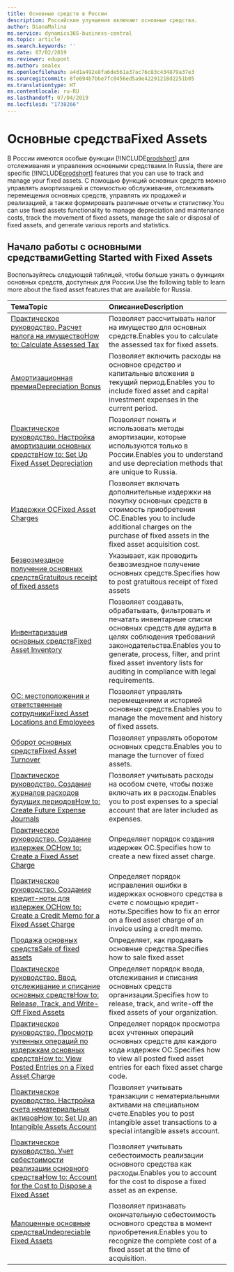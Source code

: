 ```yaml
---
title: Основные средств в России
description: Российские улучшения включают основные средства.
author: DianaMalina
ms.service: dynamics365-business-central
ms.topic: article
ms.search.keywords: ''
ms.date: 07/02/2019
ms.reviewer: edupont
ms.author: soalex
ms.openlocfilehash: a4d1a492e8fa6de561a37ac76c83c434879a37e3
ms.sourcegitcommit: 8fe694b7bbe7fc0456ed5a9e42291218d2251b05
ms.translationtype: HT
ms.contentlocale: ru-RU
ms.lasthandoff: 07/04/2019
ms.locfileid: "1738266"
---
```

# <a name="fixed-assets"></a><span data-ttu-id="9851d-103">Основные средства</span><span class="sxs-lookup"><span data-stu-id="9851d-103">Fixed Assets</span></span>

<span data-ttu-id="9851d-104">В России имеются особые функции [!INCLUDE[prodshort](../../includes/prodshort.md)] для отслеживания и управления основными средствами.</span><span class="sxs-lookup"><span data-stu-id="9851d-104">In Russia, there are specific [!INCLUDE[prodshort](../../includes/prodshort.md)] features that you can use to track and manage your fixed assets.</span></span> <span data-ttu-id="9851d-105">С помощью функций основных средств можно управлять амортизацией и стоимостью обслуживания, отслеживать перемещения основных средств, управлять их продажей и реализацией, а также формировать различные отчеты и статистику.</span><span class="sxs-lookup"><span data-stu-id="9851d-105">You can use fixed assets functionality to manage depreciation and maintenance costs, track the movement of fixed assets, manage the sale or disposal of fixed assets, and generate various reports and statistics.</span></span>

## <a name="getting-started-with-fixed-assets"></a><span data-ttu-id="9851d-106">Начало работы с основными средствами</span><span class="sxs-lookup"><span data-stu-id="9851d-106">Getting Started with Fixed Assets</span></span>

<span data-ttu-id="9851d-107">Воспользуйтесь следующей таблицей, чтобы больше узнать о функциях основных средств, доступных для России.</span><span class="sxs-lookup"><span data-stu-id="9851d-107">Use the following table to learn more about the fixed asset features that are available for Russia.</span></span>


| <span data-ttu-id="9851d-108">Тема</span><span class="sxs-lookup"><span data-stu-id="9851d-108">Topic</span></span>                                                     | <span data-ttu-id="9851d-109">Описание</span><span class="sxs-lookup"><span data-stu-id="9851d-109">Description</span></span>                                                  |
| :-------------------------------------------------------- | :----------------------------------------------------------- |
| [<span data-ttu-id="9851d-110">Практическое руководство. Расчет налога на имущество</span><span class="sxs-lookup"><span data-stu-id="9851d-110">How to: Calculate Assessed Tax</span></span>](How-to-Calculate-Assessed-Tax.md)                        | <span data-ttu-id="9851d-111">Позволяет рассчитывать налог на имущество для основных средств.</span><span class="sxs-lookup"><span data-stu-id="9851d-111">Enables you to calculate the assessed tax for fixed assets.</span></span>  |
| [<span data-ttu-id="9851d-112">Амортизационная премия</span><span class="sxs-lookup"><span data-stu-id="9851d-112">Depreciation Bonus</span></span>](Depreciation-Bonus.md)                                    | <span data-ttu-id="9851d-113">Позволяет включить расходы на основное средство и капитальные вложения в текущий период.</span><span class="sxs-lookup"><span data-stu-id="9851d-113">Enables you to include fixed asset and capital investment expenses in the current period.</span></span> |
| [<span data-ttu-id="9851d-114">Практическое руководство. Настройка амортизации основных средств</span><span class="sxs-lookup"><span data-stu-id="9851d-114">How to: Set Up Fixed Asset Depreciation</span></span>](../../fa-how-setup-depreciation.md)               | <span data-ttu-id="9851d-115">Позволяет понять и использовать методы амортизации, которые используются только в России.</span><span class="sxs-lookup"><span data-stu-id="9851d-115">Enables you to understand and use depreciation methods that are unique to Russia.</span></span> |
| [<span data-ttu-id="9851d-116">Издержки ОС</span><span class="sxs-lookup"><span data-stu-id="9851d-116">Fixed Asset Charges</span></span>](Fixed-Asset-Charges.md)                                   | <span data-ttu-id="9851d-117">Позволяет включать дополнительные издержки на покупку основных средств в стоимость приобретения ОС.</span><span class="sxs-lookup"><span data-stu-id="9851d-117">Enables you to include additional charges on the purchase of fixed assets in the fixed asset acquisition cost.</span></span> |
|[<span data-ttu-id="9851d-118">Безвозмездное получение основных средств</span><span class="sxs-lookup"><span data-stu-id="9851d-118">Gratuitous receipt of fixed assets</span></span>](Gratuitous-receipt-of-fixed-assets.md)| <span data-ttu-id="9851d-119">Указывает, как проводить безвозмездное получение основных средств.</span><span class="sxs-lookup"><span data-stu-id="9851d-119">Specifies how to post gratuitous receipt of fixed assets</span></span>|
| [<span data-ttu-id="9851d-120">Инвентаризация основных средств</span><span class="sxs-lookup"><span data-stu-id="9851d-120">Fixed Asset Inventory</span></span>](Fixed-Asset-Inventory.md)                                 | <span data-ttu-id="9851d-121">Позволяет создавать, обрабатывать, фильтровать и печатать инвентарные списки основных средств для аудита в целях соблюдения требований законодательства.</span><span class="sxs-lookup"><span data-stu-id="9851d-121">Enables you to generate, process, filter, and print fixed asset inventory lists for auditing in compliance with legal requirements.</span></span> |
| [<span data-ttu-id="9851d-122">ОС: местоположения и ответственные сотрудники</span><span class="sxs-lookup"><span data-stu-id="9851d-122">Fixed Asset Locations and Employees</span></span>](Fixed-Asset-Locations-and-Employees.md)                   | <span data-ttu-id="9851d-123">Позволяет управлять перемещением и историей основных средств.</span><span class="sxs-lookup"><span data-stu-id="9851d-123">Enables you to manage the movement and history of fixed assets.</span></span> |
| [<span data-ttu-id="9851d-124">Оборот основных средств</span><span class="sxs-lookup"><span data-stu-id="9851d-124">Fixed Asset Turnover</span></span>](Fixed-Asset-Turnover.md)                                  | <span data-ttu-id="9851d-125">Позволяет управлять оборотом основных средств.</span><span class="sxs-lookup"><span data-stu-id="9851d-125">Enables you to manage the turnover of fixed assets.</span></span>          |
| [<span data-ttu-id="9851d-126">Практическое руководство. Создание журналов расходов будущих периодов</span><span class="sxs-lookup"><span data-stu-id="9851d-126">How to: Create Future Expense Journals</span></span>](How-to-Create-Future-Expense-Journals.md)                | <span data-ttu-id="9851d-127">Позволяет учитывать расходы на особом счете, чтобы позже включать их в расходы.</span><span class="sxs-lookup"><span data-stu-id="9851d-127">Enables you to post expenses to a special account that are later included as expenses.</span></span> |
| [<span data-ttu-id="9851d-128">Практическое руководство. Создание издержек ОС</span><span class="sxs-lookup"><span data-stu-id="9851d-128">How to: Create a Fixed Asset Charge</span></span>](How-to-Create-a-Fixed-Asset-Charge.md)                   | <span data-ttu-id="9851d-129">Определяет порядок создания издержек ОС.</span><span class="sxs-lookup"><span data-stu-id="9851d-129">Specifies how to create a new fixed asset charge.</span></span>            |
| [<span data-ttu-id="9851d-130">Практическое руководство. Создание кредит-ноты для издержек ОС</span><span class="sxs-lookup"><span data-stu-id="9851d-130">How to: Create a Credit Memo for a Fixed Asset Charge</span></span>](How-to-Create-a-Credit-Memo-for-a-Fixed-Asset-Charge.md) | <span data-ttu-id="9851d-131">Определяет порядок исправления ошибки в издержках основного средства в счете с помощью кредит-ноты.</span><span class="sxs-lookup"><span data-stu-id="9851d-131">Specifies how to fix an error on a fixed asset charge of an invoice using a credit memo.</span></span> |
|[<span data-ttu-id="9851d-132">Продажа основных средств</span><span class="sxs-lookup"><span data-stu-id="9851d-132">Sale of fixed assets</span></span>](Sale-of-fixed-assets.md)|<span data-ttu-id="9851d-133">Определяет, как продавать основные средства.</span><span class="sxs-lookup"><span data-stu-id="9851d-133">Specifies how to sale fixed asset</span></span>|
| [<span data-ttu-id="9851d-134">Практическое руководство. Ввод, отслеживание и списание основных средств</span><span class="sxs-lookup"><span data-stu-id="9851d-134">How to: Release, Track, and Write-Off Fixed Assets</span></span>](How-to-Release-Track-Write-Off-Fixed-Assets.md)    | <span data-ttu-id="9851d-135">Определяет порядок ввода, отслеживания и списания основных средств организации.</span><span class="sxs-lookup"><span data-stu-id="9851d-135">Specifies how to release, track, and write-off the fixed assets of your organization.</span></span> |
| [<span data-ttu-id="9851d-136">Практическое руководство. Просмотр учтенных операций по издержкам основных средств</span><span class="sxs-lookup"><span data-stu-id="9851d-136">How to: View Posted Entries on a Fixed Asset Charge</span></span>](How-to-View-Posted-Entries-on-a-Fixed-Asset-Charge.md)   | <span data-ttu-id="9851d-137">Определяет порядок просмотра всех учтенных операций основных средств для каждого кода издержек ОС.</span><span class="sxs-lookup"><span data-stu-id="9851d-137">Specifies how to view all posted fixed asset entries for each fixed asset charge code.</span></span> |
| [<span data-ttu-id="9851d-138">Практическое руководство. Настройка счета нематериальных активов</span><span class="sxs-lookup"><span data-stu-id="9851d-138">How to: Set Up an Intangible Assets Account</span></span>](How-to-Set-Up-an-Intangible-Assets-Account.md)           | <span data-ttu-id="9851d-139">Позволяет учитывать транзакции с нематериальными активами на специальном счете.</span><span class="sxs-lookup"><span data-stu-id="9851d-139">Enables you to post intangible asset transactions to a special intangible assets account.</span></span> |
| [<span data-ttu-id="9851d-140">Практическое руководство. Учет себестоимости реализации основного средства</span><span class="sxs-lookup"><span data-stu-id="9851d-140">How to: Account for the Cost to Dispose a Fixed Asset</span></span>](How-to-Account-for-the-Cost-to-Dispose-a-Fixed-Asset.md) | <span data-ttu-id="9851d-141">Позволяет учитывать себестоимость реализации основного средства как расходы.</span><span class="sxs-lookup"><span data-stu-id="9851d-141">Enables you to account for the cost to dispose a fixed asset as an expense.</span></span> |
| [<span data-ttu-id="9851d-142">Малоценные основные средства</span><span class="sxs-lookup"><span data-stu-id="9851d-142">Undepreciable Fixed Assets</span></span>](Undepreciable-Fixed-Assets.md)                            | <span data-ttu-id="9851d-143">Позволяет признавать окончательную себестоимость основного средства в момент приобретения.</span><span class="sxs-lookup"><span data-stu-id="9851d-143">Enables you to recognize the complete cost of a fixed asset at the time of acquisition.</span></span> |
